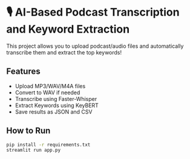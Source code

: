 # 🎙️ AI-Based Podcast Transcription and Keyword Extraction

This project allows you to upload podcast/audio files and automatically transcribe them and extract the top keywords!

## Features
- Upload MP3/WAV/M4A files
- Convert to WAV if needed
- Transcribe using Faster-Whisper
- Extract Keywords using KeyBERT
- Save results as JSON and CSV

## How to Run
```bash
pip install -r requirements.txt
streamlit run app.py
